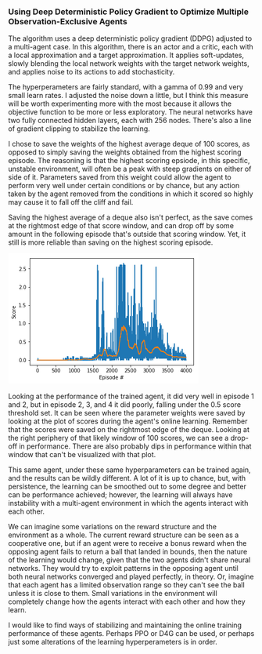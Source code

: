 ### Using Deep Deterministic Policy Gradient to Optimize Multiple Observation-Exclusive Agents

The algorithm uses a deep deterministic policy gradient (DDPG) adjusted to a multi-agent case. In this algorithm, 
there is an actor and a critic, each with a local approximation and a target approximation. It applies soft-updates, 
slowly blending the local network weights with the target network weights, and applies noise to its actions to add 
stochasticity.

The hyperperameters are fairly standard, with a gamma of 0.99 and very small learn rates. I adjusted the noise down a little, 
but I think this measure will be worth experimenting more with the most because it allows the objective function to be more 
or less exploratory. The neural networks have two fully connected hidden layers, each with 256 nodes. There's also a line of 
gradient clipping to stabilize the learning.

I chose to save the weights of the highest average deque of 100 scores, as opposed to simply saving the weights obtained from 
the highest scoring episode. The reasoning is that the highest scoring epsiode, in this specific, unstable environment, will 
often be a peak with steep gradients on either of side of it. Parameters saved from this weight could allow the agent to 
perform very well under certain conditions or by chance, but any action taken by the agent removed from the conditions in 
which it scored so highly may cause it to fall off the cliff and fail.

Saving the highest average of a deque also isn't perfect, as the save comes at the rightmost edge of that score window, and 
can drop off by some amount in the following episode that's outside that scoring window. Yet, it still is more reliable than 
saving on the highest scoring episode.

![](Uploads/scoring.png)

Looking at the performance of the trained agent, it did very well in episode 1 and 2, but in episode 2, 3, and 4 it did 
poorly, falling under the 0.5 score threshold set. It can be seen where the parameter weights were saved by looking at the 
plot of scores during the agent's online learning. Remember that the scores were saved on the rightmost edge of the deque. 
Looking at the right periphery of that likely window of 100 scores, we can see a drop-off in performance. There are also 
probably dips in performance within that window that can't be visualized with that plot.

This same agent, under these same hyperparameters can be trained again, and the results can be wildly different. A lot of it 
is up to chance, but, with persistence, the learning can be smoothed out to some degree and better can be performance 
achieved; however, the learning will always have instability with a multi-agent environment in which the agents interact with 
each other.

We can imagine some variations on the reward structure and the environment as a whole. The current reward structure can be 
seen as a cooperative one, but if an agent were to receive a bonus reward when the opposing agent fails to return a ball that 
landed in bounds, then the nature of the learning would change, given that the two agents didn't share neural networks. They 
would try to exploit patterns in the opposing agent until both neural networks converged and played perfectly, in theory. Or, 
imagine that each agent has a limited observation range so they can't see the ball unless it is close to them. Small 
variations in the environment will completely change how the agents interact with each other and how they learn.

I would like to find ways of stabilizing and maintaining the online training performance of these agents. Perhaps PPO or D4G can be used, or perhaps just some alterations of the learning hyperperameters is in order.
